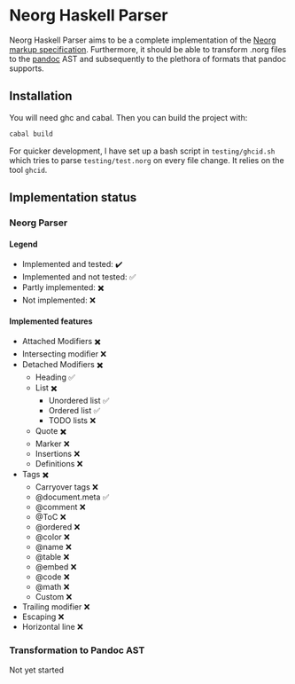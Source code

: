 # Neorg Haskell Parser

Neorg Haskell Parser aims to be a complete implementation of the [Neorg markup specification](https://github.com/nvim-neorg/neorg/blob/main/docs/NFF-0.1-spec.md). Furthermore, it should be able to transform .norg files to the [pandoc](https://github.com/jgm/pandoc) AST and subsequently to the plethora of formats that pandoc supports.

## Installation

You will need ghc and cabal. Then you can build the project with:
```bash
cabal build
```

For quicker development, I have set up a bash script in `testing/ghcid.sh` which tries to parse `testing/test.norg` on every file change. It relies on the tool `ghcid`. 

## Implementation status

### Neorg Parser

#### Legend

- Implemented and tested: :heavy_check_mark:
- Implemented and not tested: :white_check_mark: 
- Partly implemented: :heavy_multiplication_x:
- Not implemented: :x:

#### Implemented features

- Attached Modifiers :heavy_multiplication_x:
- Intersecting modifier :x:
- Detached Modifiers :heavy_multiplication_x:
  - Heading :white_check_mark:
  - List :heavy_multiplication_x:
    - Unordered list :white_check_mark:
    - Ordered list :white_check_mark:
    - TODO lists :x:
  - Quote :heavy_multiplication_x:
  - Marker :x:
  - Insertions :x:
  - Definitions :x:
- Tags :heavy_multiplication_x:
  - Carryover tags :x:
  - @document.meta :white_check_mark:
  - @comment :x:
  - @ToC :x:
  - @ordered :x:
  - @color :x:
  - @name :x:
  - @table :x:
  - @embed :x:
  - @code :x:
  - @math :x:
  - Custom :x:
- Trailing modifier :x:
- Escaping :x:
- Horizontal line :x:

### Transformation to Pandoc AST

Not yet started
